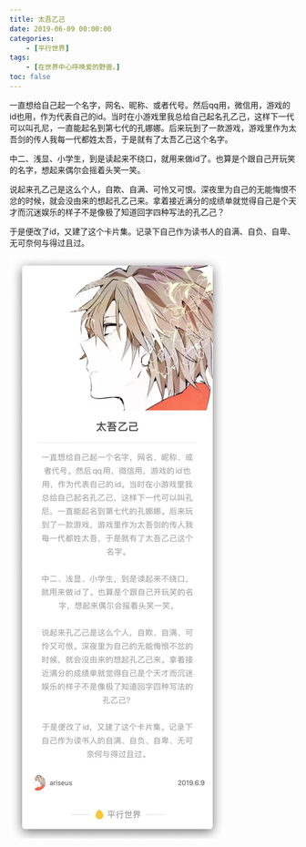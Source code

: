 ```yaml
---
title: 太吾乙己
date: 2019-06-09 00:00:00
categories:
    - [平行世界]
tags:
    - [在世界中心呼唤爱的野兽。]
toc: false
---
```


<div class="eva-cn">

一直想给自己起一个名字，网名、昵称、或者代号。然后qq用，微信用，游戏的id也用，作为代表自己的id。当时在小游戏里我总给自己起名孔乙己，这样下一代可以叫孔尼，一直能起名到第七代的孔娜娜。后来玩到了一款游戏，游戏里作为太吾剑的传人我每一代都姓太吾，于是就有了太吾乙己这个名字。

中二、浅显、小学生，到是读起来不绕口，就用来做id了。也算是个跟自己开玩笑的名字，想起来偶尔会摇着头笑一笑。

说起来孔乙己是这么个人，自欺、自满、可怜又可恨。深夜里为自己的无能悔恨不忿的时候，就会没由来的想起孔乙己来。拿着接近满分的成绩单就觉得自己是个天才而沉迷娱乐的样子不是像极了知道回字四种写法的孔乙己？

于是便改了id，又建了这个卡片集。记录下自己作为读书人的自满、自负、自卑、无可奈何与得过且过。

</div>

![](/images/taiwuyiji.jpg)
